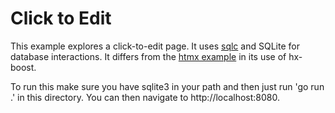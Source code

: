 # Click to Edit

This example explores a click-to-edit page.
It uses [sqlc](https://sqlc.dev) and SQLite for database interactions.
It differs from the [htmx example](https://htmx.org/examples/click-to-edit/) in its use of hx-boost.

To run this make sure you have sqlite3 in your path and then just run 'go run .' in this directory.
You can then navigate to http://localhost:8080.